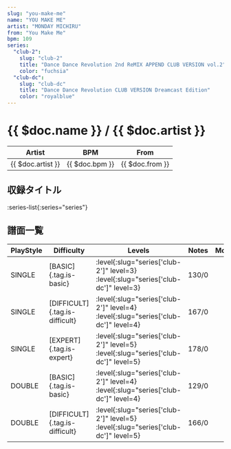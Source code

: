 ```yaml
---
slug: "you-make-me"
name: "YOU MAKE ME"
artist: "MONDAY MICHIRU"
from: "You Make Me"
bpm: 109
series:
  "club-2":
    slug: "club-2"
    title: "Dance Dance Revolution 2nd ReMIX APPEND CLUB VERSION vol.2"
    color: "fuchsia"
  "club-dc":
    slug: "club-dc"
    title: "Dance Dance Revolution CLUB VERSION Dreamcast Edition"
    color: "royalblue"
---
```


# {{ $doc.name }} / {{ $doc.artist }}

|Artist|BPM|From|
|------|---|----|
|{{ $doc.artist }}|{{ $doc.bpm }}|{{ $doc.from }}|

## 収録タイトル

:series-list{:series="series"}

## 譜面一覧

|PlayStyle|Difficulty|Levels|Notes|Movie|
|---------|----------|------|-----|-----|
|SINGLE|[BASIC]{.tag.is-basic}|:level{:slug="series['club-2']" level=3} :level{:slug="series['club-dc']" level=3}|130/0||
|SINGLE|[DIFFICULT]{.tag.is-difficult}|:level{:slug="series['club-2']" level=4} :level{:slug="series['club-dc']" level=4}|167/0||
|SINGLE|[EXPERT]{.tag.is-expert}|:level{:slug="series['club-2']" level=5} :level{:slug="series['club-dc']" level=5}|178/0||
|DOUBLE|[BASIC]{.tag.is-basic}|:level{:slug="series['club-2']" level=4} :level{:slug="series['club-dc']" level=4}|129/0||
|DOUBLE|[DIFFICULT]{.tag.is-difficult}|:level{:slug="series['club-2']" level=5} :level{:slug="series['club-dc']" level=5}|166/0||
